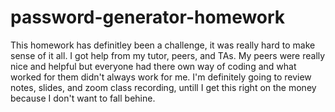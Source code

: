 # password-generator-homework
This homework has definitley been a challenge, it was really hard to make sense of it all.
I got help from my tutor, peers, and TAs. My peers were really nice and helpful but everyone had there own way of coding 
and what worked for them didn't always work for me. 
I'm definitely going to review notes, slides, and zoom class recording, untill I get this right on the money because I don't 
want to fall behine.

